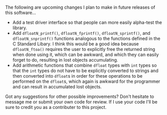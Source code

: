 The following are upcoming changes I plan to make in future releases of this software...

- Add a test driver interface so that people can more easily alpha-test the library.
- Add `dfloatN_printf()`, `dfloatN_fprintf()`, `dfloatN_sprintf()`, and `dfloatN_snprintf()` functions analogous to the functions defined in the C Standard Libary. I think this would be a good idea because `dfloatN_ftoa()` requires the user to explicitly free the returned string when done using it, which can be awkward, and which they can easily forget to do, resulting in lost objects accumulating.
- Add arithmetic functions that combine `dfloat` types with `int` types so that the `int` types do not have to be explicitly converted to strings and then converted into `dfloat`s in order for these operations to be performed on the `dfloat`s, which again is awkward for the programmer and can result in accumulated lost objects.

Got any suggestions for other possible improvements? Don't hesitate to message me or submit your own code for review. If I use your code I'll be sure to credit you as a contributer to this project.
